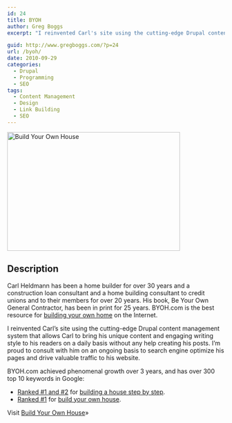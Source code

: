 ```yaml
---
id: 24
title: BYOH
author: Greg Boggs
excerpt: "I reinvented Carl's site using the cutting-edge Drupal content  management system that allows Carl to bring his unique content and  engaging writing style to his readers on a daily basis without any help creating his posts."

guid: http://www.gregboggs.com/?p=24
url: /byoh/
date: 2010-09-29
categories:
  - Drupal
  - Programming
  - SEO
tags:
  - Content Management
  - Design
  - Link Building
  - SEO
---
```

<img class="alignleft size-medium wp-image-67" title="Build Your Own House" src="/wp-content/uploads/2010/09/byoh-400x275.jpg" alt="Build Your Own House" width="400" height="275" />

## Description

Carl Heldmann has been a home builder for over 30 years and a construction loan consultant and a home building consultant to credit unions and to their members for over 20 years. His book, Be Your Own General Contractor, has been in print for 25 years. BYOH.com is the best resource for [building your own home][1] on the Internet.

I reinvented Carl&#8217;s site using the cutting-edge Drupal content management system that allows Carl to bring his unique content and engaging writing style to his readers on a daily basis without any help creating his posts. I&#8217;m proud to consult with him on an ongoing basis to search engine optimize his pages and drive valuable traffic to his website.

BYOH.com achieved phenomenal growth over 3 years, and has over 300 top 10 keywords in Google:

  * [Ranked #1 and #2][2] for [building a house step by step][3].
  * [Ranked #1][4] for [build your own house][1].

Visit <a href="http://www.byoh.com/" target="_blank">Build Your Own House</a>»

 [1]: http://www.byoh.com/
 [2]: http://www.google.com/search?q=building+a+house+step+by+step
 [3]: http://www.byoh.com/stepbystep.htm
 [4]: http://www.google.com/search?q=build+your+own+house